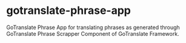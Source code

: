 # gotranslate-phrase-app
GoTranslate Phrase App for translating phrases as generated through GoTranslate Phrase Scrapper Component of GoTranslate Framework.
